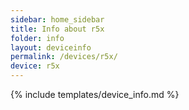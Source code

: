 ```yaml
---
sidebar: home_sidebar
title: Info about r5x
folder: info
layout: deviceinfo
permalink: /devices/r5x/
device: r5x
---
```

{% include templates/device_info.md %}